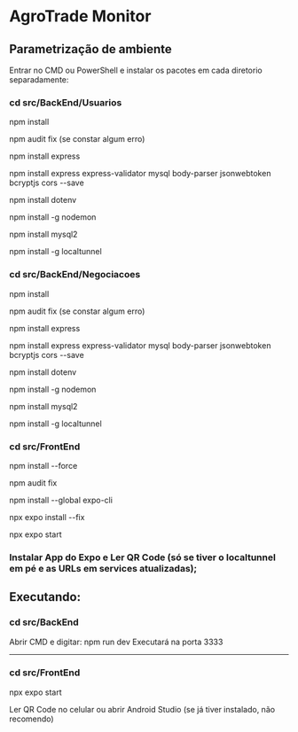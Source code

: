 # AgroTrade Monitor

## Parametrização de ambiente

Entrar no CMD ou PowerShell e instalar os pacotes em cada diretorio separadamente:

### cd src/BackEnd/Usuarios
npm install

npm audit fix (se constar algum erro)

npm install express

npm install express express-validator mysql body-parser jsonwebtoken bcryptjs cors --save

npm install dotenv

npm install -g nodemon

npm install mysql2

npm install -g localtunnel

### cd src/BackEnd/Negociacoes

npm install

npm audit fix (se constar algum erro)

npm install express

npm install express express-validator mysql body-parser jsonwebtoken bcryptjs cors --save

npm install dotenv

npm install -g nodemon

npm install mysql2

npm install -g localtunnel

### cd src/FrontEnd
npm install --force

npm audit fix

npm install --global expo-cli

npx expo install --fix

npx expo start

### Instalar App do Expo e Ler QR Code (só se tiver o localtunnel em pé e as URLs em services atualizadas);

## Executando:

### cd src/BackEnd

Abrir CMD e digitar: npm run dev
Executará na porta 3333

-------------------------------------
### cd src/FrontEnd

npx expo start

Ler QR Code no celular ou abrir Android Studio (se já tiver instalado, não recomendo)
